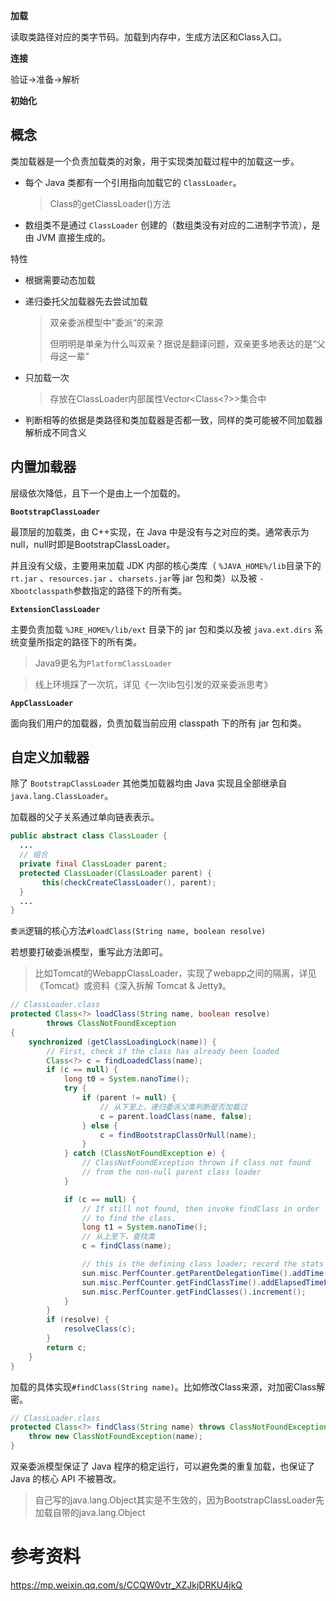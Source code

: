 **加载**

读取类路径对应的类字节码。加载到内存中，生成方法区和Class入口。

**连接**

验证->准备->解析

**初始化**

## 概念

类加载器是一个负责加载类的对象，用于实现类加载过程中的加载这一步。

- 每个 Java 类都有一个引用指向加载它的 `ClassLoader`。

	> Class的getClassLoader()方法		

- 数组类不是通过 `ClassLoader` 创建的（数组类没有对应的二进制字节流），是由 JVM 直接生成的。

特性

- 根据需要动态加载

- 递归委托父加载器先去尝试加载

  > 双亲委派模型中”委派“的来源
  >
  > 但明明是单亲为什么叫双亲？据说是翻译问题，双亲更多地表达的是“父母这一辈”

- 只加载一次

  > 存放在ClassLoader内部属性Vector<Class<?>>集合中
  >
  
 - 判断相等的依据是类路径和类加载器是否都一致，同样的类可能被不同加载器解析成不同含义

## 内置加载器

层级依次降低，且下一个是由上一个加载的。

**`BootstrapClassLoader`**

最顶层的加载类，由 C++实现，在 Java 中是没有与之对应的类。通常表示为 null，null时即是BootstrapClassLoader。

并且没有父级，主要用来加载 JDK 内部的核心类库（ `%JAVA_HOME%/lib`目录下的 `rt.jar` 、`resources.jar` 、`charsets.jar`等 jar 包和类）以及被 `-Xbootclasspath`参数指定的路径下的所有类。

**`ExtensionClassLoader`**

主要负责加载 `%JRE_HOME%/lib/ext` 目录下的 jar 包和类以及被 `java.ext.dirs` 系统变量所指定的路径下的所有类。

> Java9更名为`PlatformClassLoader`

> 线上环境踩了一次坑，详见《一次lib包引发的双亲委派思考》

**`AppClassLoader`**

面向我们用户的加载器，负责加载当前应用 classpath 下的所有 jar 包和类。

## 自定义加载器

除了 `BootstrapClassLoader` 其他类加载器均由 Java 实现且全部继承自`java.lang.ClassLoader`。

加载器的父子关系通过单向链表表示。

```java
public abstract class ClassLoader {
  ...
  // 组合
  private final ClassLoader parent;
  protected ClassLoader(ClassLoader parent) {
       this(checkCreateClassLoader(), parent);
  }
  ...
}
```



`委派`逻辑的核心方法`#loadClass(String name, boolean resolve)`

若想要打破委派模型，重写此方法即可。

> 比如Tomcat的WebappClassLoader，实现了webapp之间的隔离，详见《Tomcat》或资料《深入拆解 Tomcat & Jetty》。

```java
// ClassLoader.class
protected Class<?> loadClass(String name, boolean resolve)
        throws ClassNotFoundException
{
    synchronized (getClassLoadingLock(name)) {
        // First, check if the class has already been loaded
        Class<?> c = findLoadedClass(name);
        if (c == null) {
            long t0 = System.nanoTime();
            try {
                if (parent != null) {
                    // 从下至上，递归委派父类判断是否加载过
                    c = parent.loadClass(name, false);
                } else {
                    c = findBootstrapClassOrNull(name);
                }
            } catch (ClassNotFoundException e) {
                // ClassNotFoundException thrown if class not found
                // from the non-null parent class loader
            }

            if (c == null) {
                // If still not found, then invoke findClass in order
                // to find the class.
                long t1 = System.nanoTime();
                // 从上至下，查找类
                c = findClass(name);

                // this is the defining class loader; record the stats
                sun.misc.PerfCounter.getParentDelegationTime().addTime(t1 - t0);
                sun.misc.PerfCounter.getFindClassTime().addElapsedTimeFrom(t1);
                sun.misc.PerfCounter.getFindClasses().increment();
            }
        }
        if (resolve) {
            resolveClass(c);
        }
        return c;
    }
}

```





加载的具体实现`#findClass(String name)`。比如修改Class来源，对加密Class解密。

```java
// ClassLoader.class
protected Class<?> findClass(String name) throws ClassNotFoundException {
    throw new ClassNotFoundException(name);
}
```



双亲委派模型保证了 Java 程序的稳定运行，可以避免类的重复加载，也保证了 Java 的核心 API 不被篡改。

> 自己写的java.lang.Object其实是不生效的，因为BootstrapClassLoader先加载自带的java.lang.Object





# 参考资料

https://mp.weixin.qq.com/s/CCQW0vtr_XZJkjDRKU4jkQ
